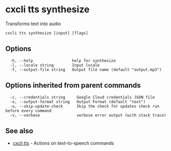 # cxcli tts synthesize

Transforms text into audio

```
cxcli tts synthesize [input] [flags]
```

## Options

```
  -h, --help                 help for synthesize
  -l, --locale string        Input locale
  -f, --output-file string   Output file name (default "output.mp3")
```

## Options inherited from parent commands

```
  -c, --credentials string     Google Cloud credentials JSON file
  -o, --output-format string   Output Format (default "text")
  -u, --skip-update-check      Skip the check for updates check run before every command
  -v, --verbose                verbose error output (with stack trace)
```

## See also

* [cxcli tts](/cmd/cxcli_tts/)	 - Actions on text-to-speech commands

